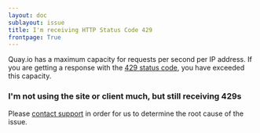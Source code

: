 ```yaml
---
layout: doc
sublayout: issue
title: I'm receiving HTTP Status Code 429
frontpage: True
---
```


Quay.io has a maximum capacity for requests per second per IP address.
If you are getting a response with the [429 status code](http://httpstatusdogs.com/429-too-many-requests), you have exceeded this capacity.

### I'm not using the site or client much, but still receiving 429s

Please [contact support](mailto:support@quay.io) in order for us to determine the root cause of the issue.
